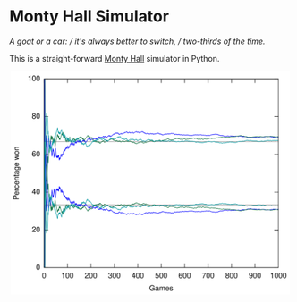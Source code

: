 Monty Hall Simulator
====================

_A goat or a car: / 
it's always better to switch, / 
two-thirds of the time._

This is a straight-forward [Monty Hall](https://en.wikipedia.org/wiki/Monty_Hall_problem) simulator in Python.

<center>
<img src="./montyhall.svg" alt="Graph" style="width: 500px;"/>
</center>

